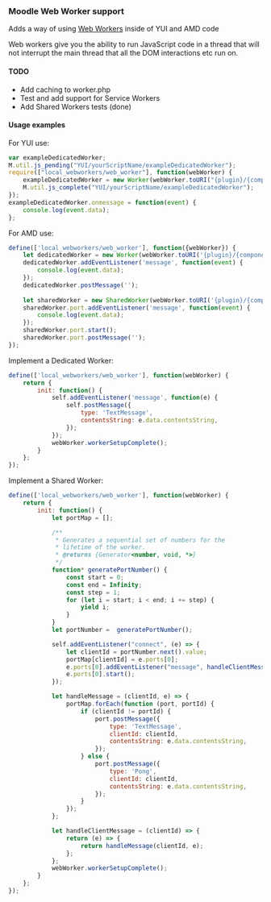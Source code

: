 ### Moodle Web Worker support
Adds a way of using [Web Workers][1] inside of YUI and AMD code

Web workers give you the ability to run JavaScript code in a thread
that will not interrupt the main thread that all the DOM interactions
etc run on.

#### TODO
* Add caching to worker.php
* Test and add support for Service Workers
* Add Shared Workers tests (done)

#### Usage examples

For YUI use:
```JavaScript
var exampleDedicatedWorker;
M.util.js_pending("YUI/yourScriptName/exampleDedicatedWorker");
require(["local_webworkers/web_worker"], function(webWorker) {
    exampleDedicatedWorker = new Worker(webWorker.toURI("{plugin}/{component}"));
    M.util.js_complete("YUI/yourScriptName/exampleDedicatedWorker");
});
exampleDedicatedWorker.onmessage = function(event) {
    console.log(event.data);
};
```

For AMD use:
```JavaScript
define(['local_webworkers/web_worker'], function({webWorker}) {
    let dedicatedWorker = new Worker(webWorker.toURI('{plugin}/{component}'));
    dedicatedWorker.addEventListener('message', function(event) {
        console.log(event.data);
    });
    dedicatedWorker.postMessage('');
    
    let sharedWorker = new SharedWorker(webWorker.toURI('{plugin}/{component}'));
    sharedWorker.port.addEventListener('message', function(event) {
        console.log(event.data);
    });
    sharedWorker.port.start();
    sharedWorker.port.postMessage('');
});
```

Implement a Dedicated Worker:
```JavaScript
define(['local_webworkers/web_worker'], function(webWorker) {
    return {
        init: function() {
            self.addEventListener('message', function(e) {
                self.postMessage({
                    type: 'TextMessage',
                    contentsString: e.data.contentsString,
                });
            });
            webWorker.workerSetupComplete();
        }
    };
});
```

Implement a Shared Worker:
```JavaScript
define(['local_webworkers/web_worker'], function(webWorker) {
    return {
        init: function() {
            let portMap = [];

            /**
             * Generates a sequential set of numbers for the
             * lifetime of the worker.
             * @returns {Generator<number, void, *>}
             */
            function* generatePortNumber() {
                const start = 0;
                const end = Infinity;
                const step = 1;
                for (let i = start; i < end; i += step) {
                    yield i;
                }
            }
            let portNumber =  generatePortNumber();

            self.addEventListener("connect", (e) => {
                let clientId = portNumber.next().value;
                portMap[clientId] = e.ports[0];
                e.ports[0].addEventListener("message", handleClientMessage(clientId));
                e.ports[0].start();
            });

            let handleMessage = (clientId, e) => {
                portMap.forEach(function (port, portId) {
                    if (clientId != portId) {
                        port.postMessage({
                            type: 'TextMessage',
                            clientId: clientId,
                            contentsString: e.data.contentsString,
                        });
                    } else {
                        port.postMessage({
                            type: 'Pong',
                            clientId: clientId,
                            contentsString: e.data.contentsString,
                        });
                    }
                });
            };

            let handleClientMessage = (clientId) => {
                return (e) => {
                    return handleMessage(clientId, e);
                };
            };
            webWorker.workerSetupComplete();
        }
    };
});
```

[1]: https://developer.mozilla.org/en-US/docs/Web/API/Web_Workers_API/Using_web_workers